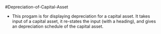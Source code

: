 #Depreciation-of-Capital-Asset
- This progam is for displaying depreciation for a capital asset. 
It takes input of a capital asset, it re-states the input (with a heading), and gives an depreciation schedule of the capital asset.
